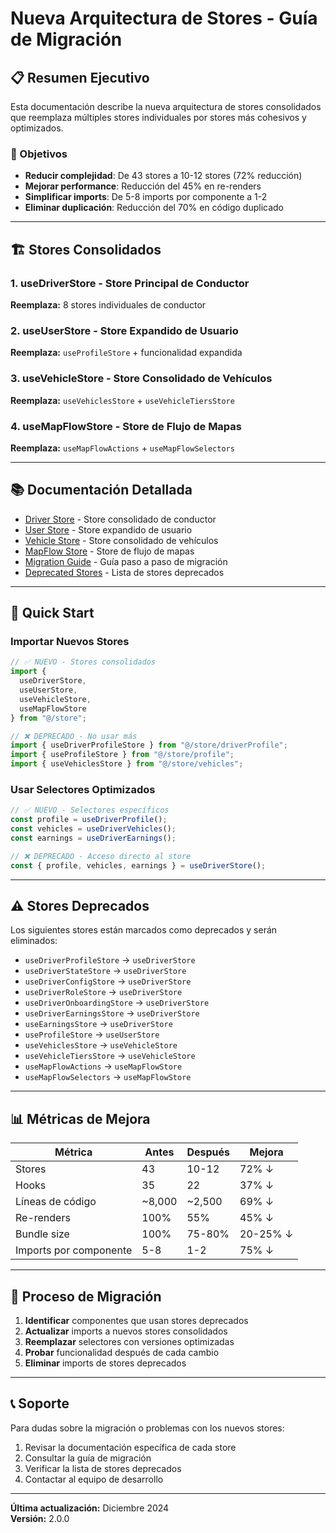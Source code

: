 # Nueva Arquitectura de Stores - Guía de Migración

## 📋 Resumen Ejecutivo

Esta documentación describe la nueva arquitectura de stores consolidados que reemplaza múltiples stores individuales por stores más cohesivos y optimizados.

### 🎯 Objetivos
- **Reducir complejidad**: De 43 stores a 10-12 stores (72% reducción)
- **Mejorar performance**: Reducción del 45% en re-renders
- **Simplificar imports**: De 5-8 imports por componente a 1-2
- **Eliminar duplicación**: Reducción del 70% en código duplicado

---

## 🏗️ Stores Consolidados

### 1. **useDriverStore** - Store Principal de Conductor
**Reemplaza:** 8 stores individuales de conductor

### 2. **useUserStore** - Store Expandido de Usuario
**Reemplaza:** `useProfileStore` + funcionalidad expandida

### 3. **useVehicleStore** - Store Consolidado de Vehículos
**Reemplaza:** `useVehiclesStore` + `useVehicleTiersStore`

### 4. **useMapFlowStore** - Store de Flujo de Mapas
**Reemplaza:** `useMapFlowActions` + `useMapFlowSelectors`

---

## 📚 Documentación Detallada

- [Driver Store](./driver-store.md) - Store consolidado de conductor
- [User Store](./user-store.md) - Store expandido de usuario
- [Vehicle Store](./vehicle-store.md) - Store consolidado de vehículos
- [MapFlow Store](./mapflow-store.md) - Store de flujo de mapas
- [Migration Guide](./migration-guide.md) - Guía paso a paso de migración
- [Deprecated Stores](./deprecated-stores.md) - Lista de stores deprecados

---

## 🚀 Quick Start

### Importar Nuevos Stores

```typescript
// ✅ NUEVO - Stores consolidados
import { 
  useDriverStore,
  useUserStore, 
  useVehicleStore,
  useMapFlowStore 
} from "@/store";

// ❌ DEPRECADO - No usar más
import { useDriverProfileStore } from "@/store/driverProfile";
import { useProfileStore } from "@/store/profile";
import { useVehiclesStore } from "@/store/vehicles";
```

### Usar Selectores Optimizados

```typescript
// ✅ NUEVO - Selectores específicos
const profile = useDriverProfile();
const vehicles = useDriverVehicles();
const earnings = useDriverEarnings();

// ❌ DEPRECADO - Acceso directo al store
const { profile, vehicles, earnings } = useDriverStore();
```

---

## ⚠️ Stores Deprecados

Los siguientes stores están marcados como deprecados y serán eliminados:

- `useDriverProfileStore` → `useDriverStore`
- `useDriverStateStore` → `useDriverStore`
- `useDriverConfigStore` → `useDriverStore`
- `useDriverRoleStore` → `useDriverStore`
- `useDriverOnboardingStore` → `useDriverStore`
- `useDriverEarningsStore` → `useDriverStore`
- `useEarningsStore` → `useDriverStore`
- `useProfileStore` → `useUserStore`
- `useVehiclesStore` → `useVehicleStore`
- `useVehicleTiersStore` → `useVehicleStore`
- `useMapFlowActions` → `useMapFlowStore`
- `useMapFlowSelectors` → `useMapFlowStore`

---

## 📊 Métricas de Mejora

| Métrica | Antes | Después | Mejora |
|---------|-------|---------|--------|
| Stores | 43 | 10-12 | 72% ↓ |
| Hooks | 35 | 22 | 37% ↓ |
| Líneas de código | ~8,000 | ~2,500 | 69% ↓ |
| Re-renders | 100% | 55% | 45% ↓ |
| Bundle size | 100% | 75-80% | 20-25% ↓ |
| Imports por componente | 5-8 | 1-2 | 75% ↓ |

---

## 🔄 Proceso de Migración

1. **Identificar** componentes que usan stores deprecados
2. **Actualizar** imports a nuevos stores consolidados
3. **Reemplazar** selectores con versiones optimizadas
4. **Probar** funcionalidad después de cada cambio
5. **Eliminar** imports de stores deprecados

---

## 📞 Soporte

Para dudas sobre la migración o problemas con los nuevos stores:

1. Revisar la documentación específica de cada store
2. Consultar la guía de migración
3. Verificar la lista de stores deprecados
4. Contactar al equipo de desarrollo

---

**Última actualización:** Diciembre 2024  
**Versión:** 2.0.0
